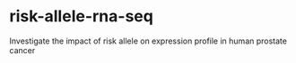 # risk-allele-rna-seq
Investigate the impact of risk allele on expression profile in human prostate cancer
